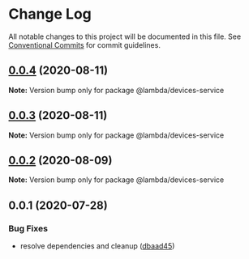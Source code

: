 # Change Log

All notable changes to this project will be documented in this file.
See [Conventional Commits](https://conventionalcommits.org) for commit guidelines.

## [0.0.4](https://git-codecommit.us-west-2.amazonaws.com/v1/repos/Deathstar/compare/@lambda/devices-service@0.0.3...@lambda/devices-service@0.0.4) (2020-08-11)

**Note:** Version bump only for package @lambda/devices-service





## [0.0.3](https://git-codecommit.us-west-2.amazonaws.com/v1/repos/Deathstar/compare/@lambda/devices-service@0.0.2...@lambda/devices-service@0.0.3) (2020-08-11)

**Note:** Version bump only for package @lambda/devices-service





## [0.0.2](https://git-codecommit.us-west-2.amazonaws.com/v1/repos/Deathstar/compare/@lambda/devices-service@0.0.1...@lambda/devices-service@0.0.2) (2020-08-09)

**Note:** Version bump only for package @lambda/devices-service





## 0.0.1 (2020-07-28)


### Bug Fixes

* resolve dependencies and cleanup ([dbaad45](https://git-codecommit.us-west-2.amazonaws.com/v1/repos/Deathstar/commits/dbaad4561a93bfaf50b7246fd5a048912059df4f))
